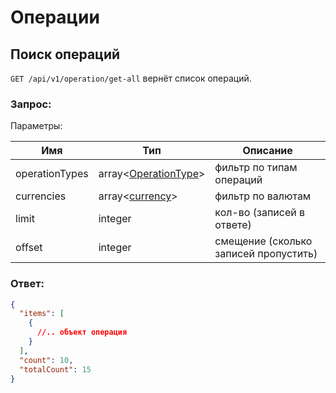 # Операции

## Поиск операций

`GET /api/v1/operation/get-all` вернёт список операций.

### Запрос:

Параметры:

Имя | Тип | Описание
--- | --- | ---
operationTypes | array<[OperationType](https://github.com/doktornarabote/telemedicine-partner-api/blob/master/docs/contracts.md#OperationType)> | фильтр по типам операций
currencies | array<[currency](https://github.com/doktornarabote/telemedicine-partner-api/blob/master/docs/contracts.md#currency)> | фильтр по валютам
limit | integer | кол-во (записей в ответе)
offset | integer | смещение (сколько записей пропустить)

### Ответ:

```json
{
  "items": [
    {
      //.. объект операция
    }
  ],
  "count": 10,
  "totalCount": 15
}
```
